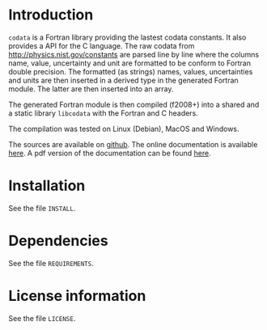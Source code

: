 # Introduction

`codata` is a Fortran library providing the lastest codata constants.
It also provides a API for the C language. 
The raw codata from http://physics.nist.gov/constants are parsed line by line
where the columns name, value, uncertainty and unit are formatted to be conform to Fortran double precision.
The formatted (as strings) names, values, uncertainties and units are then inserted in a 
derived type in the generated Fortran module. The latter are then inserted into an array.

The generated Fortran module is then compiled (f2008+) into a shared and a static library `libcodata` with the Fortran and C headers. 

The compilation was tested on Linux (Debian), MacOS and Windows.

The sources are available on [github](https://github.com/MilanSkocic/codata).
The online documentation is available [here](https://milanskocic.github.io/codata/index.html).
A pdf version of the documentation can be found 
[here](https://milanskocic.github.io/codata/refman.pdf). 


# Installation

See the file `INSTALL`. 


# Dependencies

See the file `REQUIREMENTS`.


# License information

See the file `LICENSE`.
